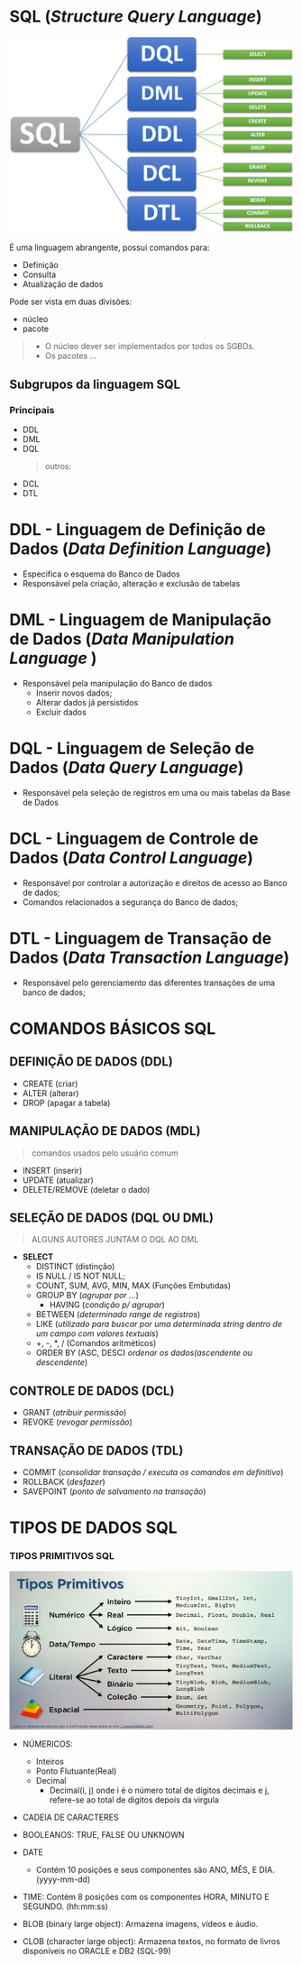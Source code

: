 # SQL (_Structure Query Language_)

![SQL](../img/SQL_1232.png)



É uma linguagem abrangente, possui comandos para:

- Definição
- Consulta
- Atualização de dados

Pode ser vista em duas divisões:

- núcleo
- pacote

> - O núcleo dever ser implementados por todos os SGBDs.
> - Os pacotes ...

## Subgrupos da linguagem SQL

### Principais

- DDL
- DML
- DQL
  > outros:
- DCL
- DTL

# **DDL** - Linguagem de Definição de Dados (_Data Definition Language_)

- Especifica o esquema do Banco de Dados
- Responsável pela criação, alteração e exclusão de tabelas

# **DML** - Linguagem de Manipulação de Dados (_Data Manipulation Language_ )

- Responsável pela manipulação do Banco de dados
  - Inserir novos dados;
  - Alterar dados já persistidos
  - Excluir dados

# **DQL** - Linguagem de Seleção de Dados (_Data Query Language_)

- Responsável pela seleção de registros em uma ou mais tabelas da Base de Dados

# **DCL** - Linguagem de Controle de Dados (_Data Control Language_)

- Responsável por controlar a autorização e direitos de acesso ao Banco de dados;
- Comandos relacionados a segurança do Banco de dados;

# **DTL** - Linguagem de Transação de Dados (_Data Transaction Language_)

- Responsável pelo gerenciamento das diferentes transações de uma banco de dados;

# COMANDOS BÁSICOS SQL
## DEFINIÇÃO DE DADOS (DDL)
  - CREATE (criar)
  - ALTER (alterar)
  - DROP (apagar a tabela)

## MANIPULAÇÃO DE DADOS (MDL)

> comandos usados pelo usuário comum

- INSERT (inserir)
- UPDATE (atualizar)
- DELETE/REMOVE (deletar o dado)

## SELEÇÃO DE DADOS (DQL OU DML)
> ALGUNS AUTORES JUNTAM O DQL AO DML

- **SELECT**
  - DISTINCT (distinção)
  - IS NULL / IS NOT NULL;
  - COUNT, SUM, AVG, MIN, MAX (Funções Embutidas)
  - GROUP BY (_agrupar por ..._)
    - HAVING (_condição p/ agrupar_)
  - BETWEEN (_determinado range de registros_)
  - LIKE (_utilizado para buscar por uma determinada string dentro de um campo com valores textuais_)
  - +, -, \*, / (Comandos aritméticos)
  - ORDER BY (ASC, DESC) _ordenar os dados(ascendente ou descendente_)

## CONTROLE DE DADOS (DCL)

- GRANT (_atribuir permissão_)
- REVOKE (_revogar permissão_)

## TRANSAÇÃO DE DADOS (TDL)

- COMMIT (_consolidar transação / executa os comandos em definitivo_)
- ROLLBACK (_desfazer_)
- SAVEPOINT (_ponto de salvamento na transação_)

# TIPOS DE DADOS SQL

### TIPOS PRIMITIVOS SQL

![tipos primitivos](../img/TiposPrimitivosSQL.png)

- NÚMERICOS:

  - Inteiros
  - Ponto Flutuante(Real)
  - Decimal
    - Decimal(i, j) onde i é o número total de dígitos decimais e j, refere-se ao total de digitos depois da virgula
- CADEIA DE CARACTERES
- BOOLEANOS: TRUE, FALSE OU UNKNOWN

- DATE

  - Contém 10 posições e seus componentes são ANO, MÊS, E DIA. (yyyy-mm-dd)

- TIME: Contém 8 posições com os componentes HORA, MINUTO E SEGUNDO. (hh:mm:ss)

- BLOB (binary large object): Armazena imagens, vídeos e áudio.
- CLOB (character large object): Armazena textos, no formato de livros disponíveis no ORACLE e DB2 (SQL-99)

